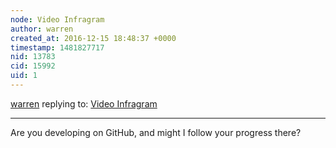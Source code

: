 ```yaml
---
node: Video Infragram
author: warren
created_at: 2016-12-15 18:48:37 +0000
timestamp: 1481827717
nid: 13783
cid: 15992
uid: 1
---
```




[warren](../profile/warren) replying to: [Video Infragram](../notes/jfd/12-14-2016/video-infragram)

----
Are you developing on GitHub, and might I follow your progress there?